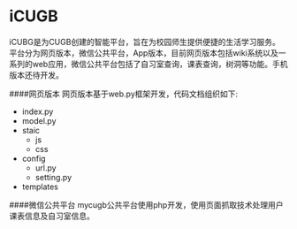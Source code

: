 iCUGB
=====
iCUBG是为CUGB创建的智能平台，旨在为校园师生提供便捷的生活学习服务。
平台分为网页版本，微信公共平台，App版本，目前网页版本包括wiki系统以及一系列的web应用，微信公共平台包括了自习室查询，课表查询，树洞等功能。手机版本还待开发。

####网页版本
网页版本基于web.py框架开发，代码文档组织如下:  
* index.py  
* model.py  
* staic  
    * js
    * css
* config  
    * url.py
    * setting.py
* templates 

####微信公共平台
mycugb公共平台使用php开发，使用页面抓取技术处理用户课表信息及自习室信息。
